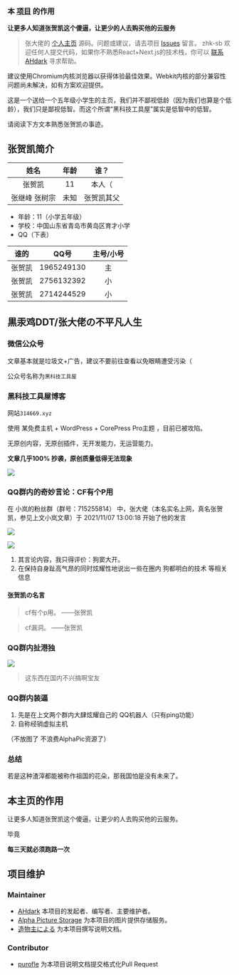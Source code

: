 ### 本 [项目](https://zhksb.net) 的作用

**让更多人知道张贺凯这个傻逼，让更少的人去购买他的云服务**

> 张大佬的 [个人主页](https://www.zhksb.net) 源码。问题或建议，请去项目 [Issues](https://github.com/zhk-sb/zhk/issues) 留言。
> zhk-sb 欢迎任何人提交代码，如果你不熟悉React+Next.js的技术栈，你可以 [联系AHdark](https://ahdark.com/contact) 寻求帮助。

建议使用Chromium内核浏览器以获得体验最佳效果。Webkit内核的部分兼容性问题尚未解决，如有方案欢迎提供。

这是一个送给一个五年级小学生的主页，我们并不鄙视低龄（因为我们也算是个低龄），我们只是鄙视低智。而这个所谓“黑科技工具屋”属实是低智中的低智。

请阅读下方文本熟悉张贺凯の事迹。

## 张贺凯简介

| **姓名**  | **年龄** | **谁？** |
|:-------:|:------:|:------:|
| 张贺凯     | 11     | 本人（    |
| 张继峰 张树宗 | 未知     | 张贺凯其父  |

- 年龄：11（小学五年级）
- 学校：中国山东省青岛市黄岛区育才小学
- QQ（下表）

| **谁的** | **QQ号**    | **主号/小号** |
|:------:|:----------:|:---------:|
| 张贺凯    | 1965249130 | 主         |
| 张贺凯    | 2756132392 | 小         |
| 张贺凯    | 2714244529 | 小         |

## 黒汞鸡DDT/张大佬の不平凡人生

### 微信公众号

文章基本就是垃圾文+广告，建议不要前往查看以免眼睛遭受污染（

公众号名称为`黑科技工具屋`

### 黑科技工具屋博客

网站`314669.xyz`

使用 某免费主机 + WordPress + CorePress Pro主题 ，目前已被攻陷。

无原创内容，无原创插件，无开发能力，无运营能力。

**文章几乎100% 抄袭，原创质量低得无法现象**

![](https://q3.a1pic.cn/2022/02/09/Mqv7.webp)

### QQ群内的奇妙言论：CF有个P用

在 小岚的粉丝群（群号：715255814） 中，张大佬（本名实名上网，真名张贺凯，参见上文小岚文章）于 2021/11/07 13:00:18 开始了他的发言

![](https://q3.a1pic.cn/2022/02/09/MsHt.webp)

![](https://q3.a1pic.cn/2022/02/09/MQ93.webp)

1. 其言论内容，我只得评价：狗窦大开。
2. 在保持自身趾高气昂的同时炫耀性地说出一些在圈内 狗都明白的技术 等相关信息

#### 张贺凯の名言

> cf有个p用。 ——张贺凯

> cf漏洞。 ——张贺凯

### QQ群内扯港独

![](https://q3.a1pic.cn/2022/02/09/M251.webp)

> 这东西在国内不兴搞啊宝友

### QQ群内装逼

1. 先是在上文两个群内大肆炫耀自己的 QQ机器人（只有ping功能）
2. 自称经销虚拟主机

（不放图了 不浪费AlphaPic资源了）

### 总结

若是这种渣滓都能被称作祖国的花朵，那我国怕是没有未来了。

## 本主页的作用

让更多人知道张贺凯这个傻逼，让更少的人去购买他的云服务。

毕竟

**每三天就必须跑路一次**

## 项目维护

### Maintainer

* [AHdark](https://ahdark.com/live/1240.shtml "事情经过") 本项目的发起者、编写者、主要维护者。
* [Alpha Picture Storage](https://www.alphapic.org.cn "图片存储") 为本项目的图片提供存储服务。
* [造物主による](https://xxb-dev.cn "编辑の主页") 为本项目撰写说明文档。

### Contributor

* [purofle](https://github.com/purofle) 为本项目说明文档提交格式化Pull Request

